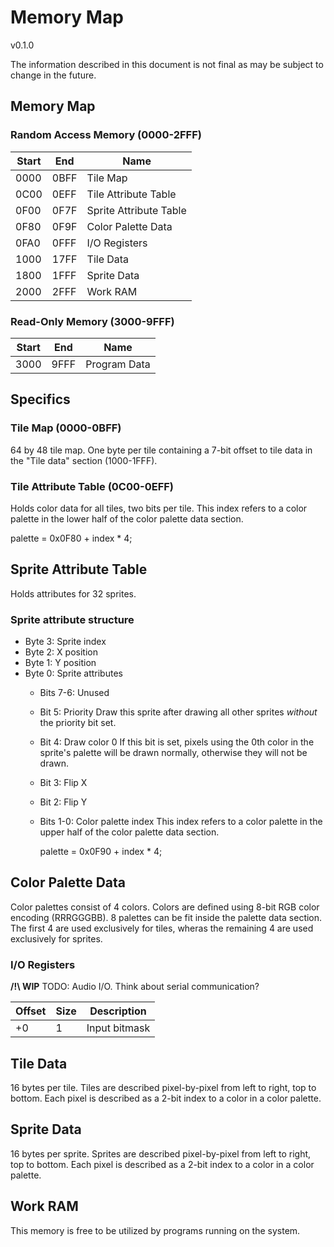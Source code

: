 # Memory Map

v0.1.0

The information described in this document is not final as may be subject to change in the future.

## Memory Map

### Random Access Memory (0000-2FFF)

| Start | End | Name |
|-------|-----|------|
| 0000 | 0BFF | Tile Map |
| 0C00 | 0EFF | Tile Attribute Table |
| 0F00 | 0F7F | Sprite Attribute Table |
| 0F80 | 0F9F | Color Palette Data |
| 0FA0 | 0FFF | I/O Registers |
| 1000 | 17FF | Tile Data |
| 1800 | 1FFF | Sprite Data |
| 2000 | 2FFF | Work RAM |

### Read-Only Memory (3000-9FFF)

| Start | End | Name |
|-------|-----|------|
| 3000 | 9FFF | Program Data |


## Specifics

### Tile Map (0000-0BFF)

64 by 48 tile map. One byte per tile containing a 7-bit offset to tile data in the "Tile data" section (1000-1FFF).


### Tile Attribute Table (0C00-0EFF)

Holds color data for all tiles, two bits per tile.
This index refers to a color palette in the lower half of the color palette data section.

palette = 0x0F80 + index * 4;


## Sprite Attribute Table

Holds attributes for 32 sprites.

### Sprite attribute structure

- Byte 3: Sprite index
- Byte 2: X position
- Byte 1: Y position
- Byte 0: Sprite attributes
    - Bits 7-6: Unused
    - Bit 5: Priority
        Draw this sprite after drawing all other sprites *without* the priority bit set.
    - Bit 4: Draw color 0
        If this bit is set, pixels using the 0th color in the sprite's palette will be drawn normally,
        otherwise they will not be drawn.
    - Bit 3: Flip X
    - Bit 2: Flip Y
    - Bits 1-0: Color palette index
        This index refers to a color palette in the upper half of the color palette data section.

        palette = 0x0F90 + index * 4;

## Color Palette Data

Color palettes consist of 4 colors. Colors are defined using 8-bit RGB color encoding (RRRGGGBB).
8 palettes can be fit inside the palette data section.
The first 4 are used exclusively for tiles, wheras the remaining 4 are used exclusively for sprites.

### I/O Registers

**/!\ WIP**
TODO: Audio I/O. Think about serial communication?

| Offset | Size | Description |
|--------|------|-------------|
| +0     | 1    | Input bitmask |


## Tile Data

16 bytes per tile. Tiles are described pixel-by-pixel from left to right, top to bottom.
Each pixel is described as a 2-bit index to a color in a color palette.


## Sprite Data

16 bytes per sprite. Sprites are described pixel-by-pixel from left to right, top to bottom.
Each pixel is described as a 2-bit index to a color in a color palette.


## Work RAM

This memory is free to be utilized by programs running on the system.

